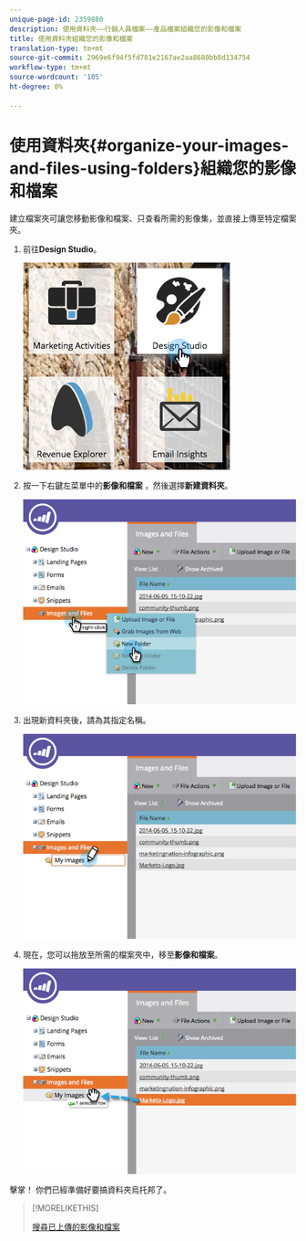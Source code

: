 ```yaml
---
unique-page-id: 2359880
description: 使用資料夾——行銷人員檔案——產品檔案組織您的影像和檔案
title: 使用資料夾組織您的影像和檔案
translation-type: tm+mt
source-git-commit: 2969e6f94f5fd781e2167ae2aa8680bb8d134754
workflow-type: tm+mt
source-wordcount: '105'
ht-degree: 0%

---
```



# 使用資料夾{#organize-your-images-and-files-using-folders}組織您的影像和檔案

建立檔案夾可讓您移動影像和檔案、只查看所需的影像集，並直接上傳至特定檔案夾。

1. 前往&#x200B;**Design Studio**。

   ![](assets/designstudio-7.png)

1. 按一下右鍵左菜單中的&#x200B;**影像和檔案** ，然後選擇&#x200B;**新建資料夾**。

   ![](assets/image2014-9-16-11-3a25-3a45.png)

1. 出現新資料夾後，請為其指定名稱。

   ![](assets/image2014-9-16-11-3a25-3a53.png)

1. 現在，您可以拖放至所需的檔案夾中，移至&#x200B;**影像和檔案**。

   ![](assets/image2014-9-16-11-3a26-3a0.png)

擊掌！ 你們已經準備好要搞資料夾烏托邦了。

>[!MORELIKETHIS]
>
>[搜尋已上傳的影像和檔案](/help/marketo/product-docs/demand-generation/images-and-files/search-uploaded-images-and-files.md)

